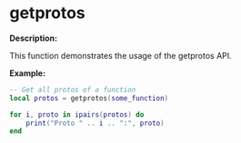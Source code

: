 # getprotos

**Description:**

This function demonstrates the usage of the getprotos API.

**Example:**

```lua
-- Get all protos of a function
local protos = getprotos(some_function)

for i, proto in ipairs(protos) do
    print("Proto " .. i .. ":", proto)
end
```
